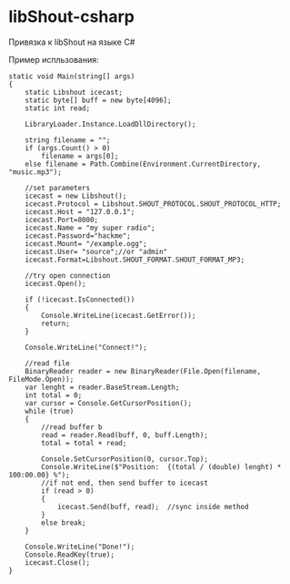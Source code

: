 # libShout-csharp
Привязка к libShout на языке C#

Пример испльзования:


    static void Main(string[] args)
    {
        static Libshout icecast;
        static byte[] buff = new byte[4096];
        static int read;
        
        LibraryLoader.Instance.LoadDllDirectory();

        string filename = "";
        if (args.Count() > 0)
            filename = args[0];
        else filename = Path.Combine(Environment.CurrentDirectory, "music.mp3");
       
        //set parameters
        icecast = new Libshout();            
        icecast.Protocol = Libshout.SHOUT_PROTOCOL.SHOUT_PROTOCOL_HTTP;
        icecast.Host = "127.0.0.1";
        icecast.Port=8000;
        icecast.Name = "my super radio";
        icecast.Password="hackme";
        icecast.Mount= "/example.ogg";
        icecast.User= "source";//or "admin"
        icecast.Format=Libshout.SHOUT_FORMAT.SHOUT_FORMAT_MP3;

		//try open connection
        icecast.Open();
       
        if (!icecast.IsConnected())
		{
			Console.WriteLine(icecast.GetError());
			return;
		}
		
		Console.WriteLine("Connect!");

        //read file
        BinaryReader reader = new BinaryReader(File.Open(filename, FileMode.Open));
        var lenght = reader.BaseStream.Length;
        int total = 0;
        var cursor = Console.GetCursorPosition();
        while (true)
        {
            //read buffer b
            read = reader.Read(buff, 0, buff.Length);
            total = total + read;

            Console.SetCursorPosition(0, cursor.Top);
            Console.WriteLine($"Position:  {(total / (double) lenght) * 100:00.00} %");
            //if not end, then send buffer to icecast 
            if (read > 0)
            {
                icecast.Send(buff, read);  //sync inside method
            }
            else break;  
        }

        Console.WriteLine("Done!");
        Console.ReadKey(true);
        icecast.Close();          
    }

